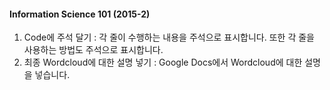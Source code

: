 #### Information Science 101 (2015-2)
1. Code에 주석 달기 : 각 줄이 수행하는 내용을 주석으로 표시합니다. 또한 각 줄을 사용하는 방법도 주석으로 표시합니다.
2. 최종 Wordcloud에 대한 설명 넣기 : Google Docs에서 Wordcloud에 대한 설명을 넣습니다.
